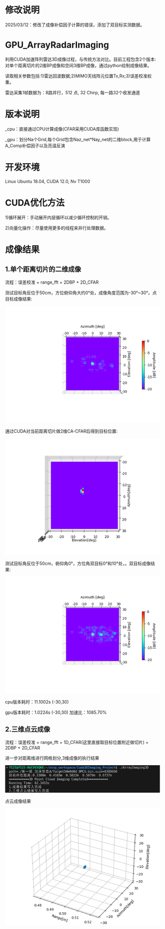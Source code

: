 # 修改说明
2025/03/12：修改了成像补偿因子计算的错误，添加了双目标实测数据。

# GPU_ArrayRadarImaging
利用CUDA加速阵列雷达3D成像过程，与传统方法对比。目前工程包含2个版本:对单个距离切片的2维BP成像和空间3维BP成像，通过python绘制成像结果。

读取相关参数包括:1)雷达回波数据;2)MIMO天线阵元位置Tx,Rx;3)误差校准权重。

雷达采集1帧数据为：8路并行，512 点, 32 Chirp, 每一路32个收发通道

# 版本说明
_cpu：直接通过CPU计算成像(CFAR采用CUDA库函数实现)

_gpu：划分Na个Grid,每个Grid包含Naz_net*Nay_net的二维block,用于计算A_Comp补偿因子以及亮温反演

# 开发环境
Linux Ubuntu 18.04, CUDA 12.0, Nv T1000

# CUDA优化方法
1)循环展开：手动展开内层循环以减少循环控制的开销。

2)向量化操作：尽量使用更多的线程来并行处理数据。

# 成像结果
## 1.单个距离切片的二维成像

流程：误差校准 + range_fft + 2DBP + 2D_CFAR

测试目标角反位于50cm，方位俯仰角大约0°处，成像角度范围为-30°~30°。点目标成像结果:

![image](image/单目标.png)

通过CUDA对当前距离切片做2维CA-CFAR后得到目标位置:

![image](image/点目标CFAR.png)

测试目标角反位于50cm，俯仰角0°，方位角双目标0°和10°处，。双目标成像结果:

![image](image/双目标1.png)

cpu版本耗时：11.1002s (-30,30)

gpu版本耗时：1.0224s (-30,30)      加速比：1085.70%

## 2.三维点云成像

流程：误差校准 + range_fft + 1D_CFAR(这里直接取目标位置附近做切片) + 2DBP + 2D_CFAR

进一步对距离维进行网格划分,3维成像的执行结果

![image](image/3D成像运行结果.jpg)

点云成像结果

![image](image/点目标点云.png)
